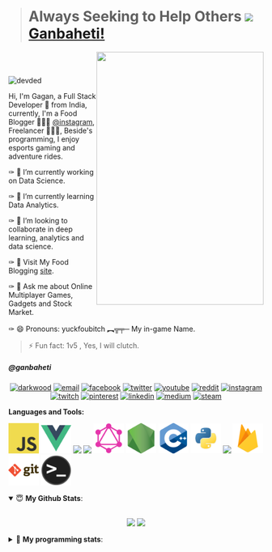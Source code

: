 > # Always Seeking to Help Others <img src="https://raw.githubusercontent.com/MartinHeinz/MartinHeinz/master/wave.gif" width="30px"> [Ganbaheti!](https://www.ompal.xyz)
 <img align='right' src="https://camo.githubusercontent.com/992babdffd8c74a1502de375fbdf7e4d54773242/68747470733a2f2f6d656469612e67697068792e636f6d2f6d656469612f53576f536b4e36447854737a71494b4571762f67697068792e676966" width="330" height="500"> 
<br />
<br />
<p align="left"> <img src="https://komarev.com/ghpvc/?username=ganbaheti" alt="devded" /></p>

Hi, I'm Gagan, a Full Stack Developer 🚀 from India, currently, I'm a Food Blogger 🙍🏽‍♂️ [@instagram](https://www.instagram.com/theculinarybae/?hl=en), Freelancer 👨🏽‍💻, Beside's programming, I enjoy esports gaming and adventure rides.
  
✑ 🔭 I’m currently working on Data Science.


✑ 🌱 I’m currently learning Data Analytics.


✑ 👯 I’m looking to collaborate in deep learning, analytics and data science.


✑ 🤔 Visit My Food Blogging [site](https://theculinarybae.xyz).


✑ 💬 Ask me about Online Multiplayer Games, Gadgets and Stock Market.


✑ 😄 Pronouns: yuckfoubitch ︻╦╤─ My in-game Name.
> ⚡ Fun fact:
> 1v5 , Yes, I will clutch. 
##### @ganbaheti
<p align="center">
  <a href="https://www.ompal.xyz"><img src="https://img.icons8.com/fluent/96/000000/domain.png" alt="darkwood"/></a>
 <a href="mailto:gaganbaheti99@gmail.com"><img src="https://img.icons8.com/color/96/000000/gmail.png" alt="email"/></a>
  <a href="https://www.facebook.com/gagan.baheti.5"><img src="https://img.icons8.com/color/96/000000/facebook.png" alt="facebook"/></a>
  <a href="https://twitter.com/09ganbeast"><img src="https://img.icons8.com/color/96/000000/twitter-squared.png" alt="twitter"/></a>
  <a href="https://www.youtube.com/channel/UCHFaA-jwAiFNVLguKZ7ha1A"><img src="https://img.icons8.com/color/96/000000/youtube.png" alt="youtube"/></a>
  <a href="https://www.reddit.com/user/09ganbeast"><img src="https://img.icons8.com/color/96/000000/reddit.png" alt="reddit"/></a>
  <a href="https://www.instagram.com/theculinarybae"><img src="https://img.icons8.com/color/96/000000/instagram-new.png" alt="instagram"/></a>
  <a href="https://www.twitch.tv/09ganbeast"><img src="https://img.icons8.com/color/96/000000/twitch--v2.png" alt="twitch"/></a>
  <a href="https://in.pinterest.com/gaganbaheti"><img src="https://img.icons8.com/color/96/000000/pinterest--v1.png" alt="pinterest"/></a>
  <a href="https://in.linkedin.com/in/gagan-baheti-62230614b"><img src="https://img.icons8.com/color/96/000000/linkedin.png" alt="linkedin"/></a>
  <a href="https://medium.com/@gaganbaheti_it20"><img src="https://img.icons8.com/color/96/000000/medium-logo.png" alt="medium"/></a>
  <a href="https://steamcommunity.com/id/yuckfoubitch/"><img src="https://img.icons8.com/fluent/96/000000/steam.png" alt="steam"/></a>
</p>



**Languages and Tools:**  

<code><img height="60" src="https://raw.githubusercontent.com/github/explore/80688e429a7d4ef2fca1e82350fe8e3517d3494d/topics/javascript/javascript.png"></code>
<code><img height="60" src="https://raw.githubusercontent.com/github/explore/80688e429a7d4ef2fca1e82350fe8e3517d3494d/topics/vue/vue.png"></code>
<code><img height="60" src="https://cdn.iconscout.com/icon/free/png-512/django-12-1175186.png"></code>
<code><img height="60" src="https://upload.wikimedia.org/wikipedia/commons/thumb/1/10/CSS3_and_HTML5_logos_and_wordmarks.svg/791px-CSS3_and_HTML5_logos_and_wordmarks.svg.png"></code>
<code><img height="60" src="https://raw.githubusercontent.com/github/explore/5c058a388828bb5fde0bcafd4bc867b5bb3f26f3/topics/graphql/graphql.png"></code>
<code><img height="60" src="https://raw.githubusercontent.com/github/explore/80688e429a7d4ef2fca1e82350fe8e3517d3494d/topics/nodejs/nodejs.png"></code>
<code><img height="60" src="https://raw.githubusercontent.com/github/explore/80688e429a7d4ef2fca1e82350fe8e3517d3494d/topics/cpp/cpp.png"></code>
<code><img height="60" src="https://raw.githubusercontent.com/github/explore/80688e429a7d4ef2fca1e82350fe8e3517d3494d/topics/python/python.png"></code>
<code><img height="60" src="https://cdn.iconscout.com/icon/free/png-512/aws-1869025-1583149.png"></code>
<code><img height="60" src="https://raw.githubusercontent.com/github/explore/80688e429a7d4ef2fca1e82350fe8e3517d3494d/topics/firebase/firebase.png"></code>
<code><img height="60" src="https://raw.githubusercontent.com/github/explore/80688e429a7d4ef2fca1e82350fe8e3517d3494d/topics/git/git.png"></code>
<code><img height="60" src="https://raw.githubusercontent.com/github/explore/80688e429a7d4ef2fca1e82350fe8e3517d3494d/topics/terminal/terminal.png"></code>

<details open>
 <summary> 😇 <b>My Github Stats</b>: </summary>
<br>
<p align = "center">
  <img src = "https://github-readme-stats.vercel.app/api?username=ganbaheti&show_icons=true&theme=tokyonight&line_height=27">
  <img src = "https://github-readme-stats.vercel.app/api/top-langs/?username=ganbaheti&hide=css,java,html&theme=tokyonight">
</p>
</details>
<details> 
 <summary>🤖 <b>My programming stats</b>: </summary>
<br>

<!--START_SECTION:waka-->
**I'm an Early 🐤** 

```text
🌞 Morning    118 commits    ████░░░░░░░░░░░░░░░░░░░░░   18.32% 
🌆 Daytime    214 commits    ████████░░░░░░░░░░░░░░░░░   33.23% 
🌃 Evening    234 commits    █████████░░░░░░░░░░░░░░░░   36.34% 
🌙 Night      78 commits     ███░░░░░░░░░░░░░░░░░░░░░░   12.11%

```
📅 **I'm Most Productive on Sunday** 

```text
Monday       65 commits     ██░░░░░░░░░░░░░░░░░░░░░░░   10.09% 
Tuesday      94 commits     ███░░░░░░░░░░░░░░░░░░░░░░   14.6% 
Wednesday    75 commits     ███░░░░░░░░░░░░░░░░░░░░░░   11.65% 
Thursday     101 commits    ████░░░░░░░░░░░░░░░░░░░░░   15.68% 
Friday       82 commits     ███░░░░░░░░░░░░░░░░░░░░░░   12.73% 
Saturday     107 commits    ████░░░░░░░░░░░░░░░░░░░░░   16.61% 
Sunday       120 commits    ████░░░░░░░░░░░░░░░░░░░░░   18.63%

```


📊 **This Week I Spent My Time On** 

```text
💬 Programming Languages: 
No Activity Tracked This Week

```

**I Mostly Code in Jupyter Notebook** 

```text
Jupyter Notebook         10 repos            █████████████████░░░░░░░░   71.43% 
C++                      2 repos             ███░░░░░░░░░░░░░░░░░░░░░░   14.29% 
HTML                     1 repo              █░░░░░░░░░░░░░░░░░░░░░░░░   7.14% 
JavaScript               1 repo              █░░░░░░░░░░░░░░░░░░░░░░░░   7.14%

```



<!--END_SECTION:waka-->

</details>



